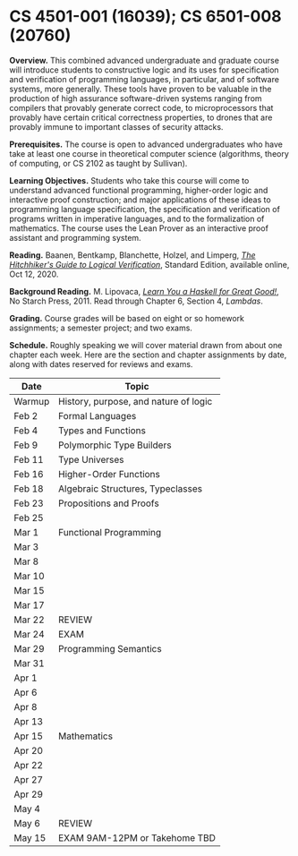 

# CS 4501-001 (16039); CS 6501-008 (20760)

**Overview.** This combined advanced undergraduate and graduate course will introduce students to constructive logic and its uses for specification and verification of programming languages, in particular, and of software systems, more generally. These tools have proven to be valuable in the production of high assurance software-driven systems ranging from compilers that provably generate correct code, to microprocessors that provably have certain critical correctness properties, to drones that are provably immune to important classes of security attacks. 

**Prerequisites.** The course is open to advanced undergraduates who have take at least one course in theoretical computer science (algorithms, theory of computing, or CS 2102 as taught by Sullivan). 

**Learning Objectives.** Students who take this course will come to understand advanced functional programming, higher-order logic and interactive proof construction; and major applications of these ideas to programming language specification, the specification and verification of programs written in imperative languages, and to the formalization of mathematics. The course uses the Lean Prover as an interactive proof assistant and programming system.

**Reading.** Baanen, Bentkamp, Blanchette, Holzel, and Limperg, [*The Hitchhiker's Guide to Logical Verification*](https://github.com/blanchette/logical_verification_2020/blob/master/hitchhikers_guide.pdf), Standard Edition, available online, Oct 12, 2020.

**Background Reading.** M. Lipovaca, [*Learn You a Haskell for Great Good!*](http://learnyouahaskell.com), No Starch Press, 2011. Read through Chapter 6, Section 4, *Lambdas*.

**Grading.** Course grades will be based on eight or so homework assignments; a semester project; and two exams. 

**Schedule.** Roughly speaking we will cover material drawn from about one chapter each week. Here are the section and chapter assignments by date, along with dates reserved for reviews and exams.


Date   | Topic
------ | ----------
Warmup | History, purpose, and nature of logic  | Watch https://www.youtube.com/watch?v=wOQuW6QFdos&feature=youtu.be
Feb 2  | Formal Languages                       | 
Feb 4  | Types and Functions                    | Homework #1 Development Environment Set-up
Feb 9  | Polymorphic Type Builders              |
Feb 11 | Type Universes                         | Homework #2 + Reading assignment
Feb 16 | Higher-Order Functions                 | 
Feb 18 | Algebraic Structures, Typeclasses      |
Feb 23 | Propositions and Proofs                |
Feb 25 |
Mar 1  | Functional Programming   | 5. Inductive Predicates
Mar 3  |
Mar 8  |                          | 6. Monads
Mar 10 |
Mar 15 |                          | 7. Meta-Programming         
Mar 17 |                          
Mar 22 | REVIEW                   |           
Mar 24 | EXAM                     | 
Mar 29 | Programming Semantics    | 8. Operational Semantics                          
Mar 31 |                          
Apr 1  |                          | 9. Hoare Logic
Apr 6  |
Apr 8  |                          | 10. Denotational Semantics
Apr 13 |
Apr 15 | Mathematics              | 11. Logical Foundations
Apr 20 |
Apr 22 |                          | 12. Basic Mathematical Structures
Apr 27 |
Apr 29 |                          | 13. Real and Rational Numbers
May 4  |
May 6  | REVIEW                   | 
May 15 | EXAM 9AM-12PM or Takehome TBD                        


